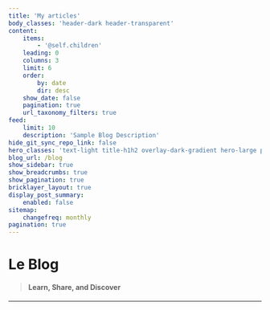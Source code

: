 ```yaml
---
title: 'My articles'
body_classes: 'header-dark header-transparent'
content:
    items:
        - '@self.children'
    leading: 0
    columns: 3
    limit: 6
    order:
        by: date
        dir: desc
    show_date: false
    pagination: true
    url_taxonomy_filters: true
feed:
    limit: 10
    description: 'Sample Blog Description'
hide_git_sync_repo_link: false
hero_classes: 'text-light title-h1h2 overlay-dark-gradient hero-large parallax'
blog_url: /blog
show_sidebar: true
show_breadcrumbs: true
show_pagination: true
bricklayer_layout: true
display_post_summary:
    enabled: false
sitemap:
    changefreq: monthly
pagination: true
---
```


# Le **Blog**
> #### Learn, Share, and Discover
---
